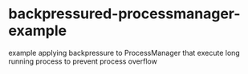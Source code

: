 # backpressured-processmanager-example
example applying backpressure to ProcessManager that execute long running process to prevent process overflow
